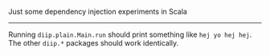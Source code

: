 Just some dependency injection experiments in Scala

---

Running `diip.plain.Main.run` should print something like `hej yo hej hej`. The other `diip.*` packages should work identically.
